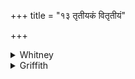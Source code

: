 +++
title = "१३ तृतीयकं वितृतीयं"

+++

<details><summary>Whitney</summary>

### Translation
13. The fever of the third day, of two days out of three, the constant,  
and the autumnal, the cold, the hot, that of the hot season, that of the  
rainy season, do thou cause to disappear.

### Notes
In **a** the intermittent phases of the disease, of course, are referred  
to. The *pada-*text divides *sadam॰dím* in **b**, perhaps lit.  
'ever-binding.' Pāda **c** lacks a syllable; the Anukr. takes no notice  
of it; we might add *ca* at the end. Ppp. has in **b** *hāyanaṁ* instead  
of *śāradam;* and in **c** *viśvaśāradam* instead of *śītaṁ rūram*.
</details>

<details><summary>Griffith</summary>

Chase Fever whether cold or hot, brought by the summer or the rains, Tertian, intermittent, or autumnal, or continual.
</details>
